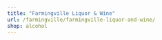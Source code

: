 ```yaml
---
title: "Farmingville Liquor & Wine"
url: /farmingville/farmingville-liquor-and-wine/
shop: alcohol
---
```

